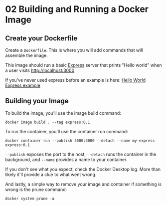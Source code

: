 # 02 Building and Running a Docker Image

## Create your Dockerfile

Create a `Dockerfile`. This is where you will add commands that will assemble the image.

This image should run a basic [Express](https://expressjs.com/) server that prints "Hello world" when a user visits [http://localhost:3000](http://localhost:3000)

If you've never used express before an example is here: [Hello World Express example](https://expressjs.com/en/starter/hello-world.html)

## Building your Image

To build the image, you'll use the image build command:

```
docker image build . --tag express:0.1
```

To run the container, you'll use the container run command:

```
docker container run --publish 3000:3000 --detach --name my-express express:0.1
```

`--publish` exposes the port to the host, `--detach` runs the container in the background, and `--name` provides a name to your container.

If you don't see what you expect, check the Docker Desktop log. More than likely it'll provide a clue to what went wrong.

And lastly, a simple way to remove your image and container if something is wrong is the prune command:

```
docker system prune -a
```

